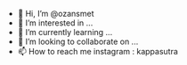 - 👋 Hi, I’m @ozansmet
- 👀 I’m interested in ...
- 🌱 I’m currently learning ...
- 💞️ I’m looking to collaborate on ...
- 📫 How to reach me instagram : kappasutra

<!---
ozansmet/ozansmet is a ✨ special ✨ repository because its `README.md` (this file) appears on your GitHub profile.
You can click the Preview link to take a look at your changes.
--->
